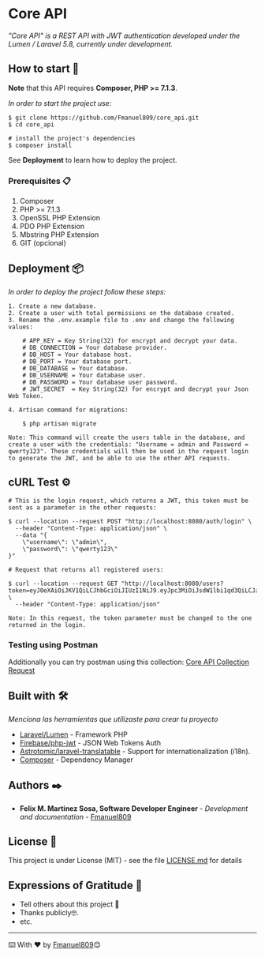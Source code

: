 # Core API

_"Core API" is a REST API with JWT authentication developed under the Lumen / Laravel 5.8, currently under development._


## How to start 🚀

**Note** that this API requires **Composer, PHP >= 7.1.3**.

_In order to start the project use:_

```
$ git clone https://github.com/Fmanuel809/core_api.git
$ cd core_api

# install the project's dependencies
$ composer install
```
See **Deployment** to learn how to deploy the project.


### Prerequisites 📋

1. Composer
2. PHP >= 7.1.3
4. OpenSSL PHP Extension
5. PDO PHP Extension
6. Mbstring PHP Extension
7. GIT (opcional)


## Deployment 📦

_In order to deploy the project follow these steps:_
```
1. Create a new database.
2. Create a user with total permissions on the database created.
3. Rename the .env.example file to .env and change the following values:

	# APP_KEY = Key String(32) for encrypt and decrypt your data.
	# DB_CONNECTION = Your database provider.
	# DB_HOST = Your database host.
	# DB_PORT = Your database port.
	# DB_DATABASE = Your database.
	# DB_USERNAME = Your database user.
	# DB_PASSWORD = Your database user password.
	# JWT_SECRET  = Key String(32) for encrypt and decrypt your Json Web Token.

4. Artisan command for migrations:
	
	$ php artisan migrate

Note: This command will create the users table in the database, and create a user with the credentials: "Username = admin and Password = qwerty123". These credentials will then be used in the request login to generate the JWT, and be able to use the other API requests.
```


## cURL Test ⚙️
```
# This is the login request, which returns a JWT, this token must be sent as a parameter in the other requests:

$ curl --location --request POST "http://localhost:8080/auth/login" \
  --header "Content-Type: application/json" \
  --data "{
	\"username\": \"admin\",
	\"password\": \"qwerty123\"
}"

# Request that returns all registered users:

$ curl --location --request GET "http://localhost:8080/users?token=eyJ0eXAiOiJKV1QiLCJhbGciOiJIUzI1NiJ9.eyJpc3MiOiJsdW1lbi1qd3QiLCJzdWIiOjEsImlhdCI6MTU2NDg1NTY2OCwiZXhwIjoxNTY0ODU5MjY4fQ.msN0YSmSbowhw8_88DAgMxeLL1346wKzJEBqDyyAVS8" \
  --header "Content-Type: application/json"
	
Note: In this request, the token parameter must be changed to the one returned in the login.
```

### Testing using Postman
Additionally you can try postman using this collection: [Core API Collection Request](https://documenter.getpostman.com/view/7311330/SVYqNduy?version=latest)


## Built with 🛠️

_Menciona las herramientas que utilizaste para crear tu proyecto_

* [Laravel/Lumen](http://www.dropwizard.io/1.0.2/docs/) - Framework PHP
* [Firebase/php-jwt](https://github.com/firebase/php-jwt) - JSON Web Tokens Auth
* [Astrotomic/laravel-translatable](https://github.com/Astrotomic/laravel-translatable) - Support for internationalization (i18n).
* [Composer](https://getcomposer.org/) - Dependency Manager


## Authors ✒️

* **Felix M. Martinez Sosa, Software Developer Engineer** - *Development and documentation* - [Fmanuel809](https://github.com/Fmanuel809)


## License 📄

This project is under License (MIT) - see the file [LICENSE.md](LICENSE.md) for details


## Expressions of Gratitude 🎁

* Tell others about this project 📢
* Thanks publicly🤓.
* etc.


---
⌨️ With ❤️ by [Fmanuel809](https://github.com/Fmanuel809)😊
	
